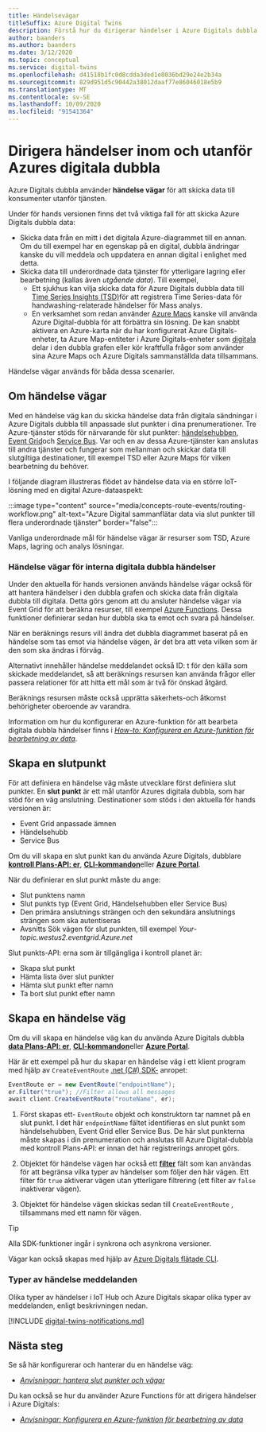 ```yaml
---
title: Händelsevägar
titleSuffix: Azure Digital Twins
description: Förstå hur du dirigerar händelser i Azure Digitals dubbla och till andra Azure-tjänster.
author: baanders
ms.author: baanders
ms.date: 3/12/2020
ms.topic: conceptual
ms.service: digital-twins
ms.openlocfilehash: d41518b1fc0d8cdda3ded1e8036bd29e24e2b34a
ms.sourcegitcommit: 829d951d5c90442a38012daaf77e86046018e5b9
ms.translationtype: MT
ms.contentlocale: sv-SE
ms.lasthandoff: 10/09/2020
ms.locfileid: "91541364"
---
```

# <a name="route-events-within-and-outside-of-azure-digital-twins"></a>Dirigera händelser inom och utanför Azures digitala dubbla

Azure Digitals dubbla använder **händelse vägar** för att skicka data till konsumenter utanför tjänsten. 

Under för hands versionen finns det två viktiga fall för att skicka Azure Digitals dubbla data:
* Skicka data från en mitt i det digitala Azure-diagrammet till en annan. Om du till exempel har en egenskap på en digital, dubbla ändringar kanske du vill meddela och uppdatera en annan digital i enlighet med detta.
* Skicka data till underordnade data tjänster för ytterligare lagring eller bearbetning (kallas även *utgående data*). Till exempel,
  - Ett sjukhus kan vilja skicka data för Azure Digitals dubbla data till [Time Series Insights (TSD)](../time-series-insights/time-series-insights-update-overview.md)för att registrera Time Series-data för handwashing-relaterade händelser för Mass analys.
  - En verksamhet som redan använder [Azure Maps](../azure-maps/about-azure-maps.md) kanske vill använda Azure Digital-dubbla för att förbättra sin lösning. De kan snabbt aktivera en Azure-karta när du har konfigurerat Azure Digitals-enheter, ta Azure Map-entiteter i Azure Digitals-enheter som [digitala](concepts-twins-graph.md) delar i den dubbla grafen eller kör kraftfulla frågor som använder sina Azure Maps och Azure Digitals sammanställda data tillsammans.

Händelse vägar används för båda dessa scenarier.

## <a name="about-event-routes"></a>Om händelse vägar

Med en händelse väg kan du skicka händelse data från digitala sändningar i Azure Digitals dubbla till anpassade slut punkter i dina prenumerationer. Tre Azure-tjänster stöds för närvarande för slut punkter: [händelsehubben](../event-hubs/event-hubs-about.md), [Event Grid](../event-grid/overview.md)och [Service Bus](../service-bus-messaging/service-bus-messaging-overview.md). Var och en av dessa Azure-tjänster kan anslutas till andra tjänster och fungerar som mellanman och skickar data till slutgiltiga destinationer, till exempel TSD eller Azure Maps för vilken bearbetning du behöver.

I följande diagram illustreras flödet av händelse data via en större IoT-lösning med en digital Azure-dataaspekt:

:::image type="content" source="media/concepts-route-events/routing-workflow.png" alt-text="Azure Digital sammanflätar data via slut punkter till flera underordnade tjänster" border="false":::

Vanliga underordnade mål för händelse vägar är resurser som TSD, Azure Maps, lagring och analys lösningar.

### <a name="event-routes-for-internal-digital-twin-events"></a>Händelse vägar för interna digitala dubbla händelser

Under den aktuella för hands versionen används händelse vägar också för att hantera händelser i den dubbla grafen och skicka data från digitala dubbla till digitala. Detta görs genom att du ansluter händelse vägar via Event Grid för att beräkna resurser, till exempel [Azure Functions](../azure-functions/functions-overview.md). Dessa funktioner definierar sedan hur dubbla ska ta emot och svara på händelser. 

När en beräknings resurs vill ändra det dubbla diagrammet baserat på en händelse som tas emot via händelse vägen, är det bra att veta vilken som är den som ska ändras i förväg. 

Alternativt innehåller händelse meddelandet också ID: t för den källa som skickade meddelandet, så att beräknings resursen kan använda frågor eller passera relationer för att hitta ett mål som är två för önskad åtgärd. 

Beräknings resursen måste också upprätta säkerhets-och åtkomst behörigheter oberoende av varandra.

Information om hur du konfigurerar en Azure-funktion för att bearbeta digitala dubbla händelser finns i [*How-to: Konfigurera en Azure-funktion för bearbetning av data*](how-to-create-azure-function.md).

## <a name="create-an-endpoint"></a>Skapa en slutpunkt

För att definiera en händelse väg måste utvecklare först definiera slut punkter. En **slut punkt** är ett mål utanför Azures digitala dubbla, som har stöd för en väg anslutning. Destinationer som stöds i den aktuella för hands versionen är:
* Event Grid anpassade ämnen
* Händelsehubb
* Service Bus

Om du vill skapa en slut punkt kan du använda Azure Digitals, dubblare [**kontroll Plans-API: er**](how-to-manage-routes-apis-cli.md#create-an-endpoint-for-azure-digital-twins), [**CLI-kommandon**](how-to-manage-routes-apis-cli.md#manage-endpoints-and-routes-with-cli)eller [**Azure Portal**](how-to-manage-routes-portal.md#create-an-endpoint-for-azure-digital-twins). 

När du definierar en slut punkt måste du ange:
* Slut punktens namn
* Slut punkts typ (Event Grid, Händelsehubben eller Service Bus)
* Den primära anslutnings strängen och den sekundära anslutnings strängen som ska autentiseras 
* Avsnitts Sök vägen för slut punkten, till exempel *Your-topic.westus2.eventgrid.Azure.net*

Slut punkts-API: erna som är tillgängliga i kontroll planet är:
* Skapa slut punkt
* Hämta lista över slut punkter
* Hämta slut punkt efter namn
* Ta bort slut punkt efter namn

## <a name="create-an-event-route"></a>Skapa en händelse väg
 
Om du vill skapa en händelse väg kan du använda Azure Digitals dubbla [**data Plans-API: er**](how-to-manage-routes-apis-cli.md#create-an-event-route), [**CLI-kommandon**](how-to-manage-routes-apis-cli.md#manage-endpoints-and-routes-with-cli)eller [**Azure Portal**](how-to-manage-routes-portal.md#create-an-event-route). 

Här är ett exempel på hur du skapar en händelse väg i ett klient program med hjälp av `CreateEventRoute` [.net (C#) SDK-](how-to-use-apis-sdks.md) anropet: 

```csharp
EventRoute er = new EventRoute("endpointName");
er.Filter("true"); //Filter allows all messages
await client.CreateEventRoute("routeName", er);
```

1. Först skapas ett- `EventRoute` objekt och konstruktorn tar namnet på en slut punkt. I det här `endpointName` fältet identifieras en slut punkt som händelsehubben, Event Grid eller Service Bus. De här slut punkterna måste skapas i din prenumeration och anslutas till Azure Digital-dubbla med kontroll Plans-API: er innan det här registrerings anropet görs.

2. Objektet för händelse vägen har också ett [**filter**](./how-to-manage-routes-apis-cli.md#filter-events) fält som kan användas för att begränsa vilka typer av händelser som följer den här vägen. Ett filter för `true` aktiverar vägen utan ytterligare filtrering (ett filter av `false` inaktiverar vägen). 

3. Objektet för händelse vägen skickas sedan till `CreateEventRoute` , tillsammans med ett namn för vägen.

> [!TIP]
> Alla SDK-funktioner ingår i synkrona och asynkrona versioner.

Vägar kan också skapas med hjälp av [Azure Digitals flätade CLI](how-to-use-cli.md).

### <a name="types-of-event-messages"></a>Typer av händelse meddelanden

Olika typer av händelser i IoT Hub och Azure Digitals skapar olika typer av meddelanden, enligt beskrivningen nedan.

[!INCLUDE [digital-twins-notifications.md](../../includes/digital-twins-notifications.md)]

## <a name="next-steps"></a>Nästa steg

Se så här konfigurerar och hanterar du en händelse väg:
* [*Anvisningar: hantera slut punkter och vägar*](how-to-manage-routes-apis-cli.md)

Du kan också se hur du använder Azure Functions för att dirigera händelser i Azure Digitals:
* [*Anvisningar: Konfigurera en Azure-funktion för bearbetning av data*](how-to-create-azure-function.md)